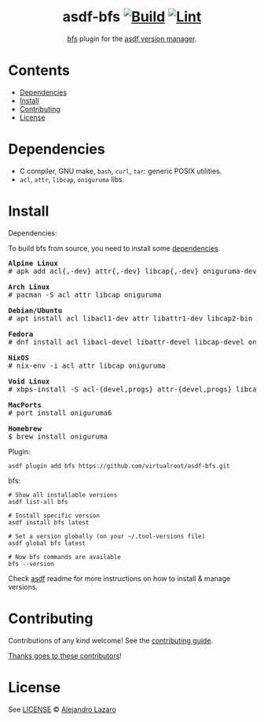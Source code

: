 <div align="center">

# asdf-bfs [![Build](https://github.com/virtualroot/asdf-bfs/actions/workflows/build.yml/badge.svg)](https://github.com/virtualroot/asdf-bfs/actions/workflows/build.yml) [![Lint](https://github.com/virtualroot/asdf-bfs/actions/workflows/lint.yml/badge.svg)](https://github.com/virtualroot/asdf-bfs/actions/workflows/lint.yml)

[bfs](https://github.com/tavianator/bfs) plugin for the [asdf version manager](https://asdf-vm.com).

</div>

# Contents

- [Dependencies](#dependencies)
- [Install](#install)
- [Contributing](#contributing)
- [License](#license)

# Dependencies

- C compiler, GNU make, `bash`, `curl`, `tar`: generic POSIX utilities.
- `acl`, `attr`, `libcap`, `oniguruma` libs.

# Install

Dependencies:

To build bfs from source, you need to install some [dependencies](https://github.com/tavianator/bfs/blob/main/README.md#installation).

<pre>
<strong>Alpine Linux</strong>
# apk add acl{,-dev} attr{,-dev} libcap{,-dev} oniguruma-dev

<strong>Arch Linux</strong>
# pacman -S acl attr libcap oniguruma

<strong>Debian/Ubuntu</strong>
# apt install acl libacl1-dev attr libattr1-dev libcap2-bin libcap-dev libonig-dev

<strong>Fedora</strong>
# dnf install acl libacl-devel libattr-devel libcap-devel oniguruma-devel

<strong>NixOS</strong>
# nix-env -i acl attr libcap oniguruma

<strong>Void Linux</strong>
# xbps-install -S acl-{devel,progs} attr-{devel,progs} libcap-{devel,progs} oniguruma-devel

<strong>MacPorts</strong>
# port install oniguruma6

<strong>Homebrew</strong>
$ brew install oniguruma
</pre>

Plugin:

```shell
asdf plugin add bfs https://github.com/virtualroot/asdf-bfs.git
```

bfs:

```shell
# Show all installable versions
asdf list-all bfs

# Install specific version
asdf install bfs latest

# Set a version globally (on your ~/.tool-versions file)
asdf global bfs latest

# Now bfs commands are available
bfs --version
```

Check [asdf](https://github.com/asdf-vm/asdf) readme for more instructions on how to
install & manage versions.

# Contributing

Contributions of any kind welcome! See the [contributing guide](contributing.md).

[Thanks goes to these contributors](https://github.com/virtualroot/asdf-bfs/graphs/contributors)!

# License

See [LICENSE](LICENSE) © [Alejandro Lazaro](https://github.com/virtualroot/)
